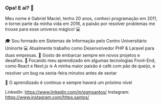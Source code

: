 ### Opa! E ai? 👋

Meu nome é Gabriel Maciel, tenho 20 anos, conheci programação em 2011, e tornei parte da minha vida em 2016, a paixão por resolver problemas me trouxe para esse universo mágico! :computer:

:mortar_board: Sou formado em Sistemas de Informação pelo Centro Universitário Uninorte
:computer: Atualmente trabalho como Desenvolvedor PHP & Laravel para duas empresas.
:seat: Gosto de embarcar sempre em novos projetos e desafios.
:purple_heart: Focando meu aprendizado em algumas tecnologias Front-End, como React e Next.js
:coffee: A minha maior paixão é café com pão de queijo, e resolver um bug na sexta-feira minutos antes de sextar

:rocket: O aprendizado é continuo e sempre haverá um próximo nível

LinkedIn: https://www.linkedin.com/in/ggmsantos/
Instagram: https://www.instagram.com/https.santos/

